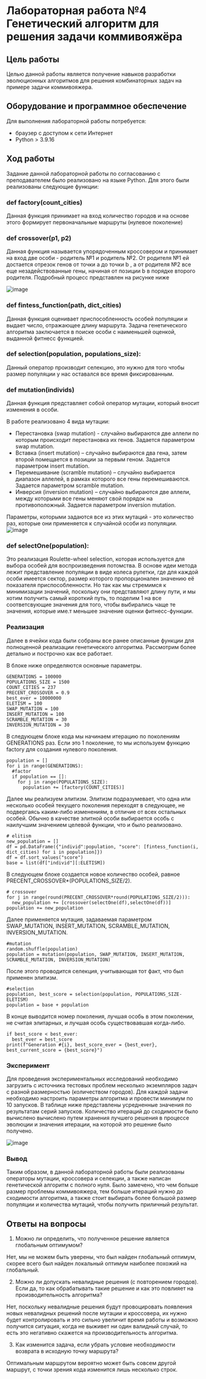 # Лабораторная работа №4 Генетический алгоритм для решения задачи коммивояжёра
## Цель работы
Целью данной работы является получение навыков разработки эволюционных алгоритмов для решения комбинаторных задач на примере задачи коммивояжера.
## Оборудование и программное обеспечение
Для выполнения лабораторной работы потребуется:
* браузер с доступом к сети Интернет
* Python > 3.9.16
## Ход работы
Задание данной лабораторной работы по согласованию с преподавателем было реализовано на языке Python. Для этого были реализованы следующие функции:

### def factory(count_cities)
Данная функция принимает на вход количество городов и на основе этого формирует первоначальные маршруты (нулевое поколение)

### def crossover(p1, p2)
Данная функция называется упорядоченным кроссовером и принимает на вход две особи -  родитель №1 и родитель №2. 
От родителя №1 ей достается отрезок генов от точки  a до точки b , а от родителя №2  все еще незадействованные гены, 
начиная от позиции b в порядке второго родителя. Подробный процесс представлен на рисунке ниже



![image](https://user-images.githubusercontent.com/91135334/224931099-6895d279-bfd1-4f62-9e30-5fd6aabc6694.png)

### def fintess_function(path, dict_cities)

Данная функция оценивает приспособленность особей популяции и выдает число, отражающее длину маршрута. Задача генетического алгоритма заключается в поиске особи с наименьшей оценкой, выданной фитнесс функцией.

### def selection(population, populations_size):
Данный оператор производит селекцию, это нужно для того чтобы размер популяции у нас оставался все время фиксированным.

### def mutation(individs)

Данная функция представляет собой оператор мутации, который вносит изменения в особи.

В работе реализовано 4 вида мутации: 

* Перестановка (swap mutation) - случайно выбираются две аллели по которым происходит перестановка их генов. Задается параметром swap mutation.
* Вставка (insert mutation) – случайно выбираются два гена, затем второй помещается в позиции за первым геном. Задается параметром insert mutation.
* Перемешивание (scramble mutation) – случайно выбирается диапазон аллелей, в рамках которого все гены перемешиваются. Задается параметром  scramble mutation.
* Инверсия (inversion mutation) – случайно выбираются две аллели, между которыми все гены меняют свой порядок на противоположный. Задается параметром inversion mutation.

Параметры, которыми задаются все из этих мутаций - это количество раз, которые они применяется к случайной особи из популяции. 
![image](https://user-images.githubusercontent.com/91135334/224950933-4f2e8558-5d12-42a0-b186-3213955cafcb.png)

### def selectOne(population):

Это реализация Roulette-wheel selection, которая используется для выбора особей для воспроизведения потомства. В основе идеи метода лежит представление популяции в виде колеса рулетки, где для каждой особи имеется сектор, размер которого пропорционален значению её показателя приспособленности. Но так как мы стремимся к минимизации значений, поскольку они представляют длину пути, и мы хотим получить самый короткий путь, то поделим 1 на все соответсвующие значения для того, чтобы выбирались чаще те значения, которые име.т меньшее значение оценки фитнесс-функции. 

### Реализация

Далее в ячейки кода были собраны все ранее описанные функции для полноценной реализации генетического алгоритма. Рассмотрим более детально и построчно как все работает.

В блоке ниже определяются основные параметры.

```python3
GENERATIONS = 100000
POPULATIONS_SIZE = 1500
COUNT_CITIES = 237
PRECENT_CROSSOVER = 0.9
best_ever = 10000000
ELETISM = 100
SWAP_MUTATION = 100
INSERT_MUTATION = 100
SCRAMBLE_MUTATION = 30
INVERSION_MUTATION = 30
```

В следующем блоке кода мы начинаем итерацию по поколениям GENERATIONS раз. Если это 1 поколение, то мы используем функцию  factory для создания нулевого поколения.
```python3
population = []
for i in range(GENERATIONS):
  #factor
  if population == []:
    for j in range(POPULATIONS_SIZE):
      population += [factory(COUNT_CITIES)]
```
Далее мы реализуем элитизм. Элитизм подразумевает, что одна или несколько особей текущего поколения переходят в следующее, не подвергаясь каким-либо изменениям, в отличие от всех остальных особей. Обычно в качестве элитной особи выбирается особь с наилучшим значением целевой функции, что и было реализовано.

```python3
# elitism
new_population = []
df = pd.DataFrame({"individ":population, "score": [fintess_function(i, dict_cities) for i in population]})
df = df.sort_values("score")
base = list(df["individ"][:ELETISM])
```
В следующем блоке создается новое количество особей, равное  PRECENT_CROSSOVER*(POPULATIONS_SIZE/2).
```python3
# crossover
for j in range(round(PRECENT_CROSSOVER*round(POPULATIONS_SIZE/2))):
  new_population += [crossover(selectOne(df),selectOne(df))]
population += new_population
```
Далее применяется мутация, задаваемая параметром SWAP_MUTATION, INSERT_MUTATION, SCRAMBLE_MUTATION, INVERSION_MUTATION.

```python3
#mutation
random.shuffle(population)
population = mutation(population, SWAP_MUTATION, INSERT_MUTATION, SCRAMBLE_MUTATION, INVERSION_MUTATION)
```
После этого проводится селекция, учитывающая тот факт, что был применен элитизм.
```python3
#selection
population, best_score = selection(population, POPULATIONS_SIZE- ELETISM)
population = base + population
```
В конце выводится номер поколения, лучшая особь в этом поколении, не считая элитарных, и лучшая особь существовавшая когда-либо. 
```python3
if best_score < best_ever:
  best_ever = best_score
print(f"Generation #{i}, best_score_ever = {best_ever}, best_current_score = {best_score}")
```


### Эксперимент
Для проведения экспериментальных исследований необходимо загрузить
с источника тестовых проблем несколько экземпляров задач с разной
размерностью (количеством городов). Для каждой задачи необходимо
настроить параметры алгоритма и провести минимум по 10 запусков. В
таблице ниже  представлены усредненные значения по результатам серий
запусков. Количество итераций до сходимости было вычислено вычислено путем
хранения лучшего решения в процессе эволюции и значения итерации, на
которой это решение было получено.

![image](https://user-images.githubusercontent.com/91135334/225070060-a50bfd1c-3121-4e5b-ba09-07d34c2e6a3f.png)


### Вывод

Таким образом, в данной лабораторной работы были реализованы операторы мутации, кроссовера и селекции, а также написан генетической алгоритм с полного нуля. Было замечено, что чем больше размер проблемы коммивояжера, тем больше итераций нужно до сходимости алгоритма, а также стоит выбирать более большой размер популяции и количества мутаций, чтобы получить приличный результат.  

## Ответы на вопросы

1. Можно ли определить, что полученное решение является глобальным оптимумом?

Нет, мы не можем быть уверены, что был найден глобальный оптимум, скорее всего был найден локальный оптимум наиболее похожий на глобальный.

2. Можно ли допускать невалидные решения (с повторением городов). Если да, то как обрабатывать такие решение и как это повлияет на производительность алгоритма?

Нет, поскольку невалидные решения будут провоцировать появления новых невалидных решений после мутации и кроссовера, их нужно будет контролировать и это сильно увеличит время работы и возможно получится ситуация, когда не выживет ни один валидный случай, то есть это негативно скажется на производительность алгоритма.


3. Как изменится задача, если убрать условие необходимости возврата в исходную точку маршрута?

Оптимальным маршрутом вероятно может быть совсем другой маршрут, с точки зрения кода изменится лишь несколько строк.
